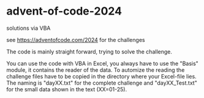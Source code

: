 # advent-of-code-2024
solutions via VBA

see https://adventofcode.com/2024 for the challenges

The code is mainly straight forward, trying to solve the challenge. 

You can use the code with VBA in Excel, you always have to use the "Basis" module, it contains the reader of the data. To automize the reading the challenge files have to be copied in the directory where your Excel-file lies. The naming is "dayXX.txt" for the complete challenge and "dayXX_Test.txt" for the small data shown in the text (XX=01-25).

